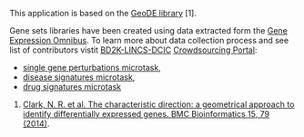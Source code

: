 This application is based on the [GeoDE library](http://cran.r-project.org/web/packages/GeoDE/index.html) [1].


Gene sets libraries have been created using data extracted form the [Gene Expression Omnibus](http://www.ncbi.nlm.nih.gov/geo/index.cgi).
To learn more about data collection process and see list of contributors vistit [BD2K-LINCS-DCIC](http://www.lincs-dcic.org/) [Crowdsourcing Portal](http://www.maayanlab.net/crowdsourcing/microtask_leaderboard.php):

- [single gene perturbations microtask](http://www.maayanlab.net/crowdsourcing/microtask.php),
- [disease signatures microtask](http://www.maayanlab.net/crowdsourcing/microtask2.php),
- [drug signatures microtask](http://www.maayanlab.net/crowdsourcing/microtask3.php)

1. [Clark, N. R. et al. The characteristic direction: a geometrical approach to identify differentially expressed genes. BMC Bioinformatics 15, 79 (2014)](http://www.biomedcentral.com/1471-2105/15/79/).
